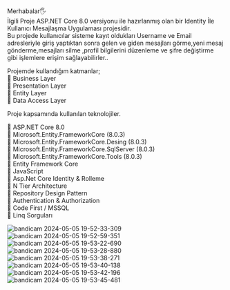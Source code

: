 Merhabalar🖐<br>
İlgili Proje ASP.NET Core 8.0 versiyonu ile hazırlanmış olan bir Identity İle Kullanıcı Mesajlaşma Uygulaması projesidir.<br>
Bu projede kullanıcılar sisteme kayıt oldukları Username ve Email adresleriyle giriş yaptıktan sonra gelen ve giden mesajları görme,yeni mesaj gönderme,mesajları silme ,profil bilgilerini düzenleme ve şifre değiştirme gibi işlemlere erişim sağlayabilirler..<br>

Projemde kullandığım katmanlar;<br>
📌 Business Layer<br>
📌 Presentation Layer<br>
📌 Entity Layer<br>
📌 Data Access Layer<br>

Proje kapsamında kullanılan teknolojiler.<br>

📌 ASP.NET Core 8.0<br>
📌 Microsoft.Entity.FrameworkCore (8.0.3)<br>
📌 Microsoft.Entity.FrameworkCore.Desing (8.0.3)<br>
📌 Microsoft.Entity.FrameworkCore.SqlServer (8.0.3)<br>
📌 Microsoft.Entity.FrameworkCore.Tools (8.0.3)<br>
📌 Entity Framework Core<br>
📌 JavaScript<br>
📌 Asp.Net Core Identity & Rolleme<br>
📌 N Tier Architecture<br>
📌 Repository Design Pattern<br>
📌 Authentication & Authorization<br>
📌 Code First / MSSQL<br>
📌 Linq Sorguları<br>


![bandicam 2024-05-05 19-52-33-309](https://github.com/dvserkan/IdentityMessanger/assets/163462310/f3702506-fed2-4767-8c54-1c0ff263eab5)
![bandicam 2024-05-05 19-52-59-351](https://github.com/dvserkan/IdentityMessanger/assets/163462310/b3da9420-b457-4c59-91dc-c41e47338ca7)
![bandicam 2024-05-05 19-53-22-690](https://github.com/dvserkan/IdentityMessanger/assets/163462310/20df28fb-3994-4495-b1d3-2560abb72c89)
![bandicam 2024-05-05 19-53-28-880](https://github.com/dvserkan/IdentityMessanger/assets/163462310/acafd56f-eb8d-4de3-b50b-aab428143d01)
![bandicam 2024-05-05 19-53-38-271](https://github.com/dvserkan/IdentityMessanger/assets/163462310/9e4a663d-36f8-4ea6-b055-0566a1a59593)
![bandicam 2024-05-05 19-53-40-138](https://github.com/dvserkan/IdentityMessanger/assets/163462310/3413dff7-9bea-4a17-9947-51640b6b3dd8)
![bandicam 2024-05-05 19-53-42-196](https://github.com/dvserkan/IdentityMessanger/assets/163462310/4041fd25-fe6d-4f1c-b88b-4d761c76657b)
![bandicam 2024-05-05 19-53-45-481](https://github.com/dvserkan/IdentityMessanger/assets/163462310/ed6dc778-e83d-4807-9a2a-5546a987bb24)

